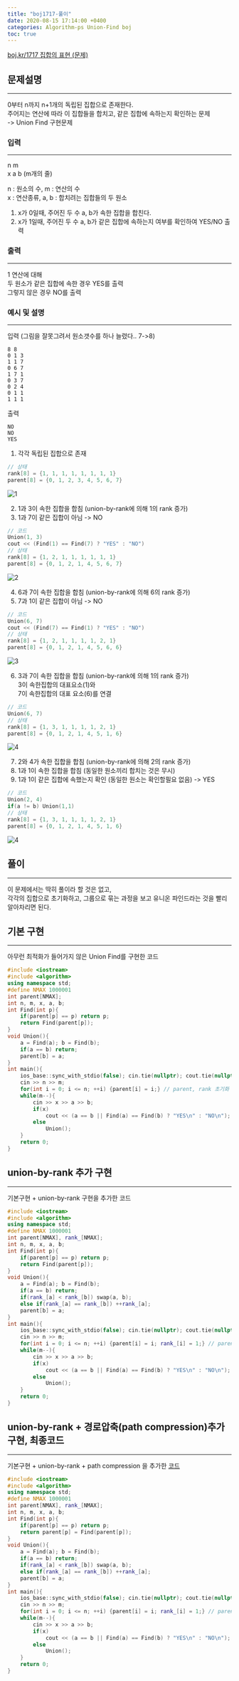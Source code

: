 ```yaml
---
title: "boj1717-풀이"
date: 2020-08-15 17:14:00 +0400
categories: Algorithm-ps Union-Find boj
toc: true
---
```


[boj.kr/1717 집합의 표현 (문제)](https://www.boj.kr/1717)

## 문제설명
___
0부터 n까지 n+1개의 독립된 집합으로 존재한다.  
주어지는 연산에 따라 이 집합들을 합치고, 같은 집합에 속하는지 확인하는 문제  
-> Union Find 구현문제  

### 입력
___
n m  
x a b (m개의 줄)

n : 원소의 수, m : 연산의 수  
x : 연산종류, a, b : 합치려는 집합들의 두 원소
1. x가 0일때, 주어진 두 수 a, b가 속한 집합을 합친다.
2. x가 1일때, 주어진 두 수 a, b가 같은 집합에 속하는지 여부를 확인하여 YES/NO 출력
### 출력
___
1 연산에 대해  
두 원소가 같은 집합에 속한 경우 YES를 출력  
그렇지 않은 경우 NO를 출력
### 예시 및 설명
___
입력 (그림을 잘못그려서 원소갯수를 하나 늘렸다.. 7->8)
```
8 8
0 1 3
1 1 7
0 6 7
1 7 1
0 3 7
0 2 4
0 1 1
1 1 1
```
출력
```
NO
NO
YES
```
1. 각각 독립된 집합으로 존재
```cpp
// 상태
rank[8] = {1, 1, 1, 1, 1, 1, 1, 1} 
parent[8] = {0, 1, 2, 3, 4, 5, 6, 7}
```
![1](/assets/images/boj1717-1.PNG)

2. 1과 3이 속한 집합을 합침 (union-by-rank에 의해 1의 rank 증가)  
3. 1과 7이 같은 집합이 아님 -> NO
```cpp
// 코드
Union(1, 3)
cout << (Find(1) == Find(7) ? "YES" : "NO")
// 상태
rank[8] = {1, 2, 1, 1, 1, 1, 1, 1}
parent[8] = {0, 1, 2, 1, 4, 5, 6, 7}
```
![2](/assets/images/boj1717-2.PNG)

4. 6과 7이 속한 집합을 합침 (union-by-rank에 의해 6의 rank 증가)
5. 7과 1이 같은 집합이 아님 -> NO
```cpp
// 코드
Union(6, 7)
cout << (Find(7) == Find(1) ? "YES" : "NO")
// 상태
rank[8] = {1, 2, 1, 1, 1, 1, 2, 1}
parent[8] = {0, 1, 2, 1, 4, 5, 6, 6}
```
![3](/assets/images/boj1717-3.PNG)

6. 3과 7이 속한 집합을 합침 (union-by-rank에 의해 1의 rank 증가)  
3이 속한집합의 대표요소(1)와   
7이 속한집합의 대표 요소(6)를 연결
```cpp
// 코드
Union(6, 7)
// 상태
rank[8] = {1, 3, 1, 1, 1, 1, 2, 1}
parent[8] = {0, 1, 2, 1, 4, 5, 1, 6}
```
![4](/assets/images/boj1717-4.PNG)

7. 2와 4가 속한 집합을 합침 (union-by-rank에 의해 2의 rank 증가)  
8. 1과 1이 속한 집합을 합침 (동일한 원소끼리 합치는 것은 무시)
9. 1과 1이 같은 집합에 속했는지 확인 (동일한 원소는 확인할필요 없음) -> YES
```cpp
// 코드
Union(2, 4)
if(a != b) Union(1,1)
// 상태
rank[8] = {1, 3, 1, 1, 1, 1, 2, 1}
parent[8] = {0, 1, 2, 1, 4, 5, 1, 6}
```
![4](/assets/images/boj1717-5.PNG)

## 풀이
___
이 문제에서는 딱히 풀이라 할 것은 없고,  
각각의 집합으로 초기화하고, 그룹으로 묶는 과정을 보고 유니온 파인드라는 것을 빨리 알아차리면 된다.

## 기본 구현
___
아무런 최적화가 들어가지 않은 Union Find를 구현한 코드
```cpp
#include <iostream>
#include <algorithm>
using namespace std;
#define NMAX 1000001
int parent[NMAX];
int n, m, x, a, b;
int Find(int p){
    if(parent[p] == p) return p;
    return Find(parent[p]);
}
void Union(){
    a = Find(a); b = Find(b);
    if(a == b) return;
    parent[b] = a;
}
int main(){
    ios_base::sync_with_stdio(false); cin.tie(nullptr); cout.tie(nullptr);
    cin >> n >> m;
    for(int i = 0; i <= n; ++i) {parent[i] = i;} // parent, rank 초기화
    while(m--){
        cin >> x >> a >> b;
        if(x)
            cout << (a == b || Find(a) == Find(b) ? "YES\n" : "NO\n");
        else
            Union();
    }
    return 0;
}
```
## union-by-rank 추가 구현
___
기본구현 + union-by-rank 구현을 추가한 코드
```cpp
#include <iostream>
#include <algorithm>
using namespace std;
#define NMAX 1000001
int parent[NMAX], rank_[NMAX];
int n, m, x, a, b;
int Find(int p){
    if(parent[p] == p) return p;
    return Find(parent[p]);
}
void Union(){
    a = Find(a); b = Find(b);
    if(a == b) return;
    if(rank_[a] < rank_[b]) swap(a, b);
    else if(rank_[a] == rank_[b]) ++rank_[a];
    parent[b] = a;
}
int main(){
    ios_base::sync_with_stdio(false); cin.tie(nullptr); cout.tie(nullptr);
    cin >> n >> m;
    for(int i = 0; i <= n; ++i) {parent[i] = i; rank_[i] = 1;} // parent, rank 초기화
    while(m--){
        cin >> x >> a >> b;
        if(x)
            cout << (a == b || Find(a) == Find(b) ? "YES\n" : "NO\n");
        else
            Union();
    }
    return 0;
}
```
## union-by-rank + 경로압축(path compression)추가 구현, 최종코드
___
기본구현 + union-by-rank + path compression 을 추가한 [코드](https://www.acmicpc.net/source/21770700)
```cpp
#include <iostream>
#include <algorithm>
using namespace std;
#define NMAX 1000001
int parent[NMAX], rank_[NMAX];
int n, m, x, a, b;
int Find(int p){
    if(parent[p] == p) return p;
    return parent[p] = Find(parent[p]);
}
void Union(){
    a = Find(a); b = Find(b);
    if(a == b) return;
    if(rank_[a] < rank_[b]) swap(a, b);
    else if(rank_[a] == rank_[b]) ++rank_[a];
    parent[b] = a;
}
int main(){
    ios_base::sync_with_stdio(false); cin.tie(nullptr); cout.tie(nullptr);
    cin >> n >> m;
    for(int i = 0; i <= n; ++i) {parent[i] = i; rank_[i] = 1;} // parent, rank 초기화
    while(m--){
        cin >> x >> a >> b;
        if(x)
            cout << (a == b || Find(a) == Find(b) ? "YES\n" : "NO\n");
        else
            Union();
    }
    return 0;
}
```